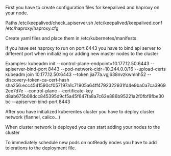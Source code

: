 First you have to create configuration files for keepalived and haproxy on your node. 


Paths /etc/keepalived/check_apiserver.sh /etc/keepalived/keepalived.conf /etc/haproxy/haproxy.cfg

Create yaml files and place them in /etc/kubernetes/manifests

If you have set haproxy to run on port 6443 you have to bind api server to different port when initializing or adding new master nodes to the cluster

Examples: kubeadm init --control-plane-endpoint=10.177.12.50:6443 --apiserver-bind-port 8443 --pod-network-cidr=10.244.0.0/16 --upload-certs
kubeadm join 10.177.12.50:6443 --token jia77a.vgj638nvzkwmnh52 --discovery-token-ca-cert-hash sha256:ecc4541590cf057197a1c71905a64ff4792322931fd4e9ba0a7ca39692ee7d7e --control-plane --certificate-key d8ab675b08dcc845395d9cf5a45f647fa8a7c62e886b95221a2f0fbf8fbe30bc --apiserver-bind-port 8443

After you have initialized kuberentes cluster you have to deploy cluster network (flannel, calico...)

When cluster network is deployed you can start adding your nodes to the cluster


To immediately schedule new pods on notReady nodes you have to add tolerations to the deployment file. 






